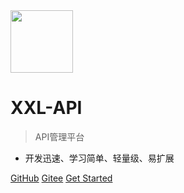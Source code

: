 <img src="https://raw.githubusercontent.com/xuxueli/xxl-job/master/doc/images/xxl-logo.png" width="100" >

# XXL-API

> API管理平台

- 开发迅速、学习简单、轻量级、易扩展


[GitHub](https://github.com/xuxueli/xxl-api/)
[Gitee](http://gitee.com/xuxueli0323/xxl-api)
[Get Started](#《API管理平台XXL-API》)